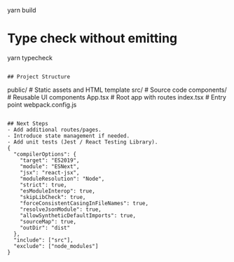 yarn build

# Type check without emitting
yarn typecheck
```

## Project Structure
```
public/          # Static assets and HTML template
src/             # Source code
  components/    # Reusable UI components
  App.tsx        # Root app with routes
  index.tsx      # Entry point
webpack.config.js
```

## Next Steps
- Add additional routes/pages.
- Introduce state management if needed.
- Add unit tests (Jest / React Testing Library).
{
  "compilerOptions": {
    "target": "ES2019",
    "module": "ESNext",
    "jsx": "react-jsx",
    "moduleResolution": "Node",
    "strict": true,
    "esModuleInterop": true,
    "skipLibCheck": true,
    "forceConsistentCasingInFileNames": true,
    "resolveJsonModule": true,
    "allowSyntheticDefaultImports": true,
    "sourceMap": true,
    "outDir": "dist"
  },
  "include": ["src"],
  "exclude": ["node_modules"]
}

